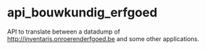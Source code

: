 api_bouwkundig_erfgoed
======================

API to translate between a datadump of http://inventaris.onroerenderfgoed.be and some other applications.

